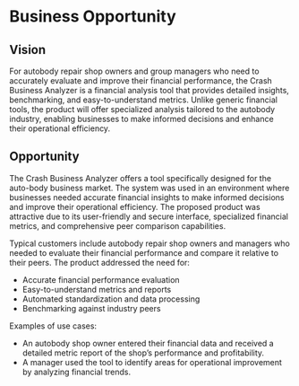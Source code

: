 # Business Opportunity

## Vision
For autobody repair shop owners and group managers who need to accurately evaluate and improve their financial performance, the Crash Business Analyzer is a financial analysis tool that provides detailed insights, benchmarking, and easy-to-understand metrics. Unlike generic financial tools, the product will offer specialized analysis tailored to the autobody industry, enabling businesses to make informed decisions and enhance their operational efficiency.

## Opportunity
The Crash Business Analyzer offers a tool specifically designed for the auto-body business market. The system was used in an environment where businesses needed accurate financial insights to make informed decisions and improve their operational efficiency.
The proposed product was attractive due to its user-friendly and secure interface, specialized financial metrics, and comprehensive peer comparison capabilities.

Typical customers include autobody repair shop owners and managers who needed to evaluate their financial performance and compare it relative to their peers. The product addressed the need for:

- Accurate financial performance evaluation
- Easy-to-understand metrics and reports
- Automated standardization and data processing
- Benchmarking against industry peers

Examples of use cases:

- An autobody shop owner entered their financial data and received a detailed metric report of the shop’s performance and profitability.
- A manager used the tool to identify areas for operational improvement by analyzing financial trends.
